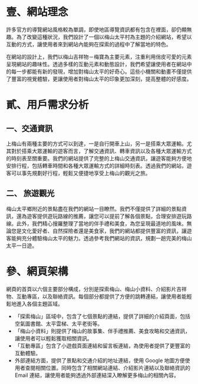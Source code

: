 壹、網站理念 
===
許多官方的導覽網站風格較為單調，即使地區導覽資訊都有包含在裡面，卻仍顯無趣。為了改變這種狀況，我們設計了一個以梅山太平村為主題的介紹網站，希望以互動的方式，讓使用者來到網站內能夠在探索的過程中了解當地的特色。

在網站的設計上，我們以梅山吉祥物－梅寶為主要元素，注重利用俏皮可愛的元素呈現網站的趣味性。透過多樣的互動元素和動態設計，我們希望讓使用者在網站中的每一步都能有新的發現，增加對梅山太平的好奇心。這些小機關和動畫不僅提供了豐富的視覺體驗，更讓使用者對梅山太平的印象更加深刻，提高整體的好感度。

貳、用戶需求分析 
===
一、交通資訊 
---
上梅山有兩種主要的方式可以到達，一是自行開車上山，另一是搭乘大眾運輸。尤其對於搭乘大眾運輸的遊客而言，了解交通資訊、轉車資訊以及各種大眾運輸方式的時刻表至關重要。我們的網站提供了完整的上梅山交通資訊，讓遊客能夠方便地安排行程，包括轉車時間和各種大眾運輸方式的詳細時刻表。透過我們的網站，遊客可以事先規劃好行程，輕鬆又便捷地享受上梅山的觀光之旅。

二、 旅遊觀光 
---
梅山太平鄉附近的景點盡在我們的網站一目瞭然。我們不僅提供了詳細的景點資訊，還為遊客提供遊玩路線的推薦，讓您可以提前了解各個景點，合理安排遊玩路線。此外，我們精心搜羅整理了當地的伴手禮和美食，為您呈現最道地的風味。無論您是文化愛好者、自然探險者還是美食家，我們的網站都提供豐富的資訊，讓遊客能夠充分體驗梅山太平的魅力。透過參考我們網站的資訊，規劃一趟完美的梅山太平一日遊。

參、網頁架構
=== 
網頁的首頁以六個主要部分構成，分別是探索梅山、梅山小資料、介紹影片吉祥物、互動專區，以及聯絡資訊。每個部分都提供了方便的跳轉連結，讓使用者能輕鬆地進入各個主題區域。

* 「探索梅山」區域中，包含了七個景點的連結，提供了詳細的介紹頁面，包括空氣圖書館、太平雲梯、太平老街等。
* 「梅山小資料」則提供了梅山的故事集、伴手禮推薦、美食攻略和交通資訊，讓使用者可以輕鬆獲取相關資訊。
* 「互動專區」包含了小遊戲頁面連結和留言板連結，為使用者提供了更豐富的互動體驗。
* 外部連結方面，提供了景點和交通介紹的地址連結，使用 Google 地圖方便使用者查閱相關位置。同時包含了相關網站連結、介紹影片連結以及聯絡資訊的 Email 連結，讓使用者能夠透過外部連結深入瞭解更多梅山的相關內容。
